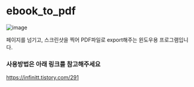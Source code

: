 # ebook_to_pdf

![image](https://user-images.githubusercontent.com/46234386/172624899-716c3a6e-6094-4cea-aec4-649cc40daa99.png)

페이지를 넘기고, 스크린샷을 찍어 PDF파일로 export해주는 윈도우용 프로그램입니다. 

### 사용방법은 아래 링크를 참고해주세요
https://infinitt.tistory.com/291
